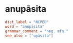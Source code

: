 # anupāsita

``` toml
dict_label = "NCPED"
word = "anupāsita"
grammar_comment = "neg. mfn."
see_also = ["upāsita"]
```

